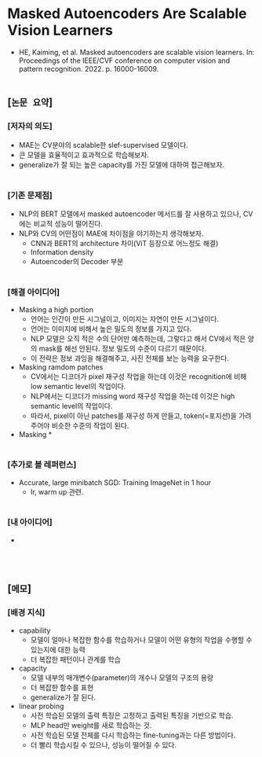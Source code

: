 # Masked Autoencoders Are Scalable Vision Learners
* HE, Kaiming, et al. Masked autoencoders are scalable vision learners. In: Proceedings of the IEEE/CVF conference on computer vision and pattern recognition. 2022. p. 16000-16009.
<br><br>

## [`논문 요약`]

### [저자의 의도]
* MAE는 CV분야의 scalable한 slef-supervised 모델이다.
* 큰 모델을 효율적이고 효과적으로 학습해보자.
* generalize가 잘 되는 높은 capacity를 가진 모델에 대하여 접근해보자.
<br><br>

### [기존 문제점]
* NLP의 BERT 모델에서 masked autoencoder 메서드를 잘 사용하고 있으나, CV에는 비교적 성능이 떨어진다.
* NLP와 CV의 어떤점이 MAE에 차이점을 야기하는지 생각해보자.
    * CNN과 BERT의 architecture 차이(ViT 등장으로 어느정도 해결)
    * Information density
    * Autoencoder의 Decoder 부분
<br><br>

### [해결 아이디어]
* Masking a high portion
    * 언어는 인간이 만든 시그널이고, 이미지는 자연이 만든 시그널이다.
    * 언어는 이미지에 비해서 높은 밀도의 정보를 가지고 있다.
    * NLP 모델은 오직 적은 수의 단어만 예측하는데, 그렇다고 해서 CV에서 적은 양의 mask를 해선 안된다. 정보 밀도의 수준이 다르기 때문이다.
    * 이 전략은 정보 과잉을 해결해주고, 사진 전체를 보는 능력을 요구한다.
* Masking ramdom patches
    * CV에서는 디코더가 pixel 재구성 작업을 하는데 이것은 recognition에 비해 low semantic level의 작업이다.
    * NLP에서는 디코더가 missing word 재구성 작업을 하는데 이것은 high semantic level의 작업이다.
    * 따라서, pixel이 아닌 patches를 재구성 하게 만들고, token(=포지션)을 가려주어야 비슷한 수준의 작업이 된다.
* Masking
    * 
<br><br>

### [추가로 볼 레퍼런스]
* Accurate, large minibatch SGD: Training ImageNet in 1 hour
    * lr, warm up 관련.
<br><br>

### [내 아이디어]
* 
<br><br>



## [`메모`]

### [배경 지식]
* capability
    * 모델이 얼마나 복잡한 함수를 학습하거나 모델이 어떤 유형의 작업을 수행할 수 있는지에 대한 능력
    * 더 복잡한 패턴이나 관계를 학습
* capacity
    * 모델 내부의 매개변수(parameter)의 개수나 모델의 구조의 용량
    * 더 복잡한 함수를 표현
    *  generalize가 잘 된다.
* linear probing
    * 사전 학습된 모델의 출력 특징은 고정하고 출력된 특징을 기반으로 학습.
    * MLP head만 weight를 새로 학습하는 것.
    * 사전 학습된 모델 전체를 다시 학습하는 fine-tuning과는 다른 방법이다.
    * 더 빨리 학습시킬 수 있으나, 성능이 떨어질 수 있다.
<br><br>



